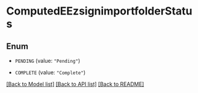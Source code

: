 # ComputedEEzsignimportfolderStatus

## Enum


* `PENDING` (value: `"Pending"`)

* `COMPLETE` (value: `"Complete"`)


[[Back to Model list]](../README.md#documentation-for-models) [[Back to API list]](../README.md#documentation-for-api-endpoints) [[Back to README]](../README.md)


